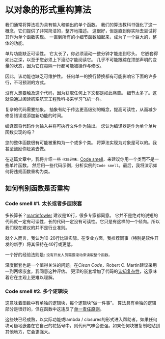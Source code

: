 # 以对象的形式重构算法

我们通常将算法视为具有输入和输出的单个函数。
我们的算法教科书强化了这一概念，它们提供了非常简洁的，整齐地描述。
这很好，但是直到你实际去尝试将其作为单个函数实现。
一直到所有的小细节函数加起来，成为了一个巨大的，整体的功能。

单片功能缺乏可读性。
它太长了，你必须滚动一整分钟才能走到尽头。
它嵌套得如此之深，以至于您必须上下滚动才能阅读它。
几乎不可能跟踪在顶部声明的变量的状态，因为它在每隔一行都可能被操作与修改。

因此，该功能也缺乏可维护性。
任何单一的换行替换都有可能影响它下面的许多行，不可预测的方式。

没有人想要触及这个代码，因为获取任何上下文都是如此痛苦。
细节太多了。这就像通过阅读航空航天工程教科书来学习飞机一样。

复杂的代码需要抽象。
抽象有助于传达更高级别的概念，提高可读性，从而减少修复错误或添加新功能的时间。

编译器将代码作为输入并将可执行文件作为输出。
您认为编译器是作为单个单片函数实现的吗？

您的整体函数很有可能被重构为一个或多个类。
将算法实现为对象是可以的。我甚至鼓励你赶紧去做。

在这篇文章中，我将介绍一些 `代码异味:` [Code smell](https://en.wikipedia.org/wiki/Code_smell)，来建议你用一个类而不是一些单片函数。
然后用一些代码示例，分析实例的`Code smell`。最后，我将演示如何将违规函数重构为类。

## 如何判别函数是否重构

### Code smell #1. 太长或者多层嵌套

多长算长？[martinfowler](https://martinfowler.com/bliki/FunctionLength.html) 建议是10行，很多专家都同意。
它并不是绝对的说短的代码就一定有可读性，长的代码一定没有可读性。它只是有这样的一个倾向。所以我们现在建议的并不是行业准则。

就个人而言，我认为10-20行比较实际。在专业方面，我推荐同事（特别是软件开发的新手）将其保持在40行或更低。

一个好的经验法则是: `没有开发人员需要滚动来读取整个函数。`

深度嵌套也是一个值得关注的问题。在*Clean Code*，Robert C. Martin建议采用一到两级嵌套，我同意这种评估。
更深的嵌套增加了代码的[认知复杂性](https://www.sonarsource.com/resources/white-papers/cognitive-complexity.html)，这意味着它在主观上更难以理解。

### Code smell #2. 多个逻辑块

这意味着函数中有单独的逻辑块，每个逻辑块“做一件事”。
算法具有单独的逻辑部分是很好的，但在函数中这违反了[单一责任原则](https://en.wikipedia.org/wiki/Single_responsibility_principle)。

这些块已经成熟，以实际功能或lambda / closures的形式进入帮助者。如果任何块可疑地嵌套在它自己的花括号中，则代码气味会更强。如果任何块被复制粘贴到其他地方，它会更强大。
